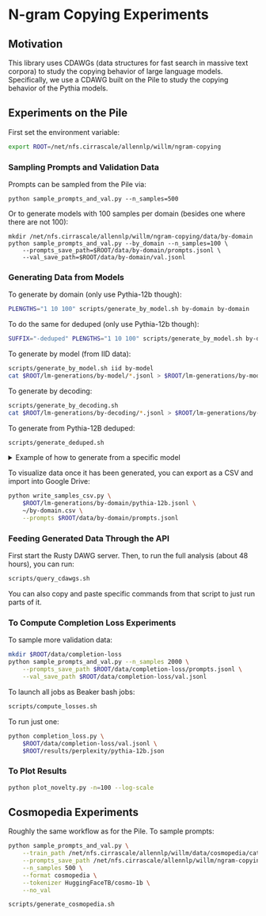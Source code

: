 # N-gram Copying Experiments

## Motivation

This library uses CDAWGs (data structures for fast search in massive text corpora) to study the copying behavior of large language models. Specifically, we use a CDAWG built on the Pile to study the copying behavior of the Pythia models.

## Experiments on the Pile

First set the environment variable:
```bash
export ROOT=/net/nfs.cirrascale/allennlp/willm/ngram-copying
```

### Sampling Prompts and Validation Data

Prompts can be sampled from the Pile via:
```
python sample_prompts_and_val.py --n_samples=500
```

Or to generate models with 100 samples per domain (besides one where there are not 100):
```
mkdir /net/nfs.cirrascale/allennlp/willm/ngram-copying/data/by-domain
python sample_prompts_and_val.py --by_domain --n_samples=100 \
    --prompts_save_path=$ROOT/data/by-domain/prompts.jsonl \
    --val_save_path=$ROOT/data/by-domain/val.jsonl
```

### Generating Data from Models

To generate by domain (only use Pythia-12b though):
```bash
PLENGTHS="1 10 100" scripts/generate_by_model.sh by-domain by-domain
```

To do the same for deduped (only use Pythia-12b though):
```bash
SUFFIX="-deduped" PLENGTHS="1 10 100" scripts/generate_by_model.sh by-domain by-domain-deduped
```

To generate by model (from IID data):
```bash
scripts/generate_by_model.sh iid by-model
cat $ROOT/lm-generations/by-model/*.jsonl > $ROOT/lm-generations/by-model.jsonl
```

To generate by decoding:
```bash
scripts/generate_by_decoding.sh
cat $ROOT/lm-generations/by-decoding/*.jsonl > $ROOT/lm-generations/by-decoding.jsonl
```

To generate from Pythia-12B deduped:
```bash
scripts/generate_deduped.sh
```

<details>
<summary>Example of how to generate from a specific model</summary>

```bash
MODEL=pythia-70m-deduped
python generate_from_lm.py \
    EleutherAI/${MODEL} \
    /net/nfs.cirrascale/allennlp/willm/ngram-copying/prompts.jsonl \
    /net/nfs.cirrascale/allennlp/willm/ngram-copying/gen.jsonl \
    --sample
```

Models: 70m, 160m, 410m, 1b, 1.4b, 2.8b, 6.9b, 12b  ([more information](https://huggingface.co/EleutherAI/pythia-6.9b))
</details>

To visualize data once it has been generated, you can export as a CSV and import into Google Drive:

```bash
python write_samples_csv.py \
	$ROOT/lm-generations/by-domain/pythia-12b.jsonl \
	~/by-domain.csv \
	--prompts $ROOT/data/by-domain/prompts.jsonl
```

### Feeding Generated Data Through the API

First start the Rusty DAWG server. Then, to run the full analysis (about 48 hours), you can run:
```bash
scripts/query_cdawgs.sh
```

You can also copy and paste specific commands from that script to just run parts of it.

### To Compute Completion Loss Experiments

To sample more validation data:
```bash
mkdir $ROOT/data/completion-loss
python sample_prompts_and_val.py --n_samples 2000 \
    --prompts_save_path $ROOT/data/completion-loss/prompts.jsonl \
    --val_save_path $ROOT/data/completion-loss/val.jsonl
```

To launch all jobs as Beaker bash jobs:

```bash
scripts/compute_losses.sh
```

To run just one:

```bash
python completion_loss.py \
    $ROOT/data/completion-loss/val.jsonl \
    $ROOT/results/perplexity/pythia-12b.json
```

### To Plot Results

```bash
python plot_novelty.py -n=100 --log-scale
```

## Cosmopedia Experiments

Roughly the same workflow as for the Pile. To sample prompts:

```bash
python sample_prompts_and_val.py \
    --train_path /net/nfs.cirrascale/allennlp/willm/data/cosmopedia/cat.jsonl \
    --prompts_save_path /net/nfs.cirrascale/allennlp/willm/ngram-copying/data/cosmopedia/prompts-iid.jsonl \
    --n_samples 500 \
    --format cosmopedia \
    --tokenizer HuggingFaceTB/cosmo-1b \
    --no_val
```

```bash
scripts/generate_cosmopedia.sh
```
